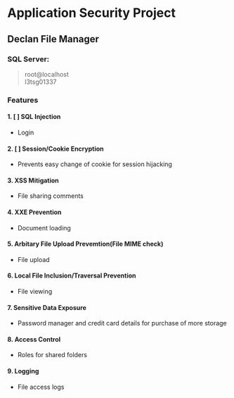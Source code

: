 # __Application Security Project__
## Declan File Manager
### SQL Server:
> root@localhost\
> l3tsg01337

### Features
#### 1. [ ] SQL Injection
- Login

#### 2. [ ] Session/Cookie Encryption
- Prevents easy change of cookie for session hijacking

#### 3. XSS Mitigation
- File sharing comments

#### 4. XXE Prevention
- Document loading

#### 5. Arbitary File Upload Prevemtion(File MIME check)
- File upload

#### 6. Local File Inclusion/Traversal Prevention
- File viewing

#### 7. Sensitive Data Exposure
- Password manager and credit card details for purchase of more storage

#### 8. Access Control
- Roles for shared folders

#### 9. Logging
- File access logs
